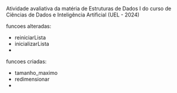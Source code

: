 Atividade avaliativa da matéria de Estruturas de Dados I do curso de Ciências de Dados e Inteligência Artificial (UEL - 2024)

funcoes alteradas:
- reiniciarLista
- inicializarLista
- 

funcoes criadas:
- tamanho_maximo
- redimensionar
- 
